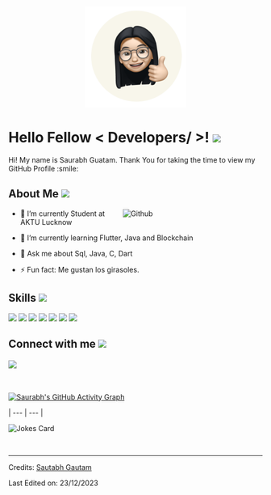 <p align="center">
    <img width="200" src="https://github.com/Kathryn-Jie/Kathryn-Jie/blob/main/kathryn.png">
</p>

<h1> Hello Fellow < Developers/ >! <img src = "https://raw.githubusercontent.com/MartinHeinz/MartinHeinz/master/wave.gif" width = 30px> </h1>
<p align='center'>
</p>


<div size='20px'> Hi! My name is Saurabh Guatam. Thank You for taking the time to view my GitHub Profile :smile: 
</div>

<h2> About Me <img src = "https://media0.giphy.com/media/KDDpcKigbfFpnejZs6/giphy.gif?cid=ecf05e47oy6f4zjs8g1qoiystc56cu7r9tb8a1fe76e05oty&rid=giphy.gif" width = 100px></h2>

<img width="55%" align="right" alt="Github" src="https://raw.githubusercontent.com/onimur/.github/master/.resources/git-header.svg" />

- 🔭 I’m currently Student at AKTU Lucknow
  
- 🌱 I’m currently learning Flutter, Java and Blockchain
  
- 💬 Ask me about Sql, Java, C, Dart
  
- ⚡ Fun fact: Me gustan los girasoles.

<h2> Skills <img src = "https://media2.giphy.com/media/QssGEmpkyEOhBCb7e1/giphy.gif?cid=ecf05e47a0n3gi1bfqntqmob8g9aid1oyj2wr3ds3mg700bl&rid=giphy.gif" width = 32px> </h2>
<img width ='32px' src ='https://raw.githubusercontent.com/rahulbanerjee26/githubAboutMeGenerator/main/icons/python.svg'>
<img width ='32px' src ='https://raw.githubusercontent.com/rahulbanerjee26/githubAboutMeGenerator/main/icons/reactjs.svg'>
<img width ='32px' src ='https://raw.githubusercontent.com/rahulbanerjee26/githubAboutMeGenerator/main/icons/javascript.svg'>
 <img width ='32px' src ='https://raw.githubusercontent.com/rahulbanerjee26/githubAboutMeGenerator/main/icons/scikit.svg'>
<img width ='32px' src ='https://raw.githubusercontent.com/rahulbanerjee26/githubAboutMeGenerator/main/icons/c.svg'>
 <img width ='32px' src ='https://raw.githubusercontent.com/rahulbanerjee26/githubAboutMeGenerator/main/icons/cpp.svg'>
 <img width ='32px' src ='https://raw.githubusercontent.com/rahulbanerjee26/githubAboutMeGenerator/main/icons/sqlite.svg'>



<h2> Connect with me <img src='https://raw.githubusercontent.com/ShahriarShafin/ShahriarShafin/main/Assets/handshake.gif' width="100px"> </h2>
<a href = 'https://www.linkedin.com/in/aditya-deshmukh-561a371a8'> <img width = '32px' align= 'center' src="https://raw.githubusercontent.com/rahulbanerjee26/githubAboutMeGenerator/main/icons/linked-in-alt.svg"/></a> 
  
<br>
<br>
<br>
  
[![Saurabh's GitHub Activity Graph](https://activity-graph.herokuapp.com/graph?username=sgautam02&theme=tokyonight)](https://git.io/praveenscience)


| --- | --- |

![Jokes Card](https://readme-jokes.vercel.app/api?theme=tokyonight)


<br>


-----
Credits: [Sautabh Gautam](https://github.com/sgautam02)

Last Edited on: 23/12/2023
